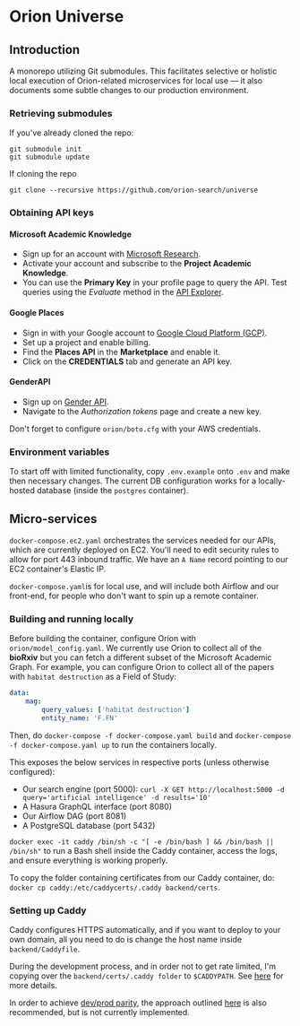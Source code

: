 # Orion Universe

## Introduction

A monorepo utilizing Git submodules. This facilitates selective or holistic local execution of Orion-related microservices for local use — it also documents some subtle changes to our production environment.

### Retrieving submodules

If you've already cloned the repo:

```
git submodule init
git submodule update
```

If cloning the repo

```
git clone --recursive https://github.com/orion-search/universe
```

### Obtaining API keys

#### Microsoft Academic Knowledge ####
- Sign up for an account with [Microsoft Research](https://msr-apis.portal.azure-api.net/signup).
- Activate your account and subscribe to the **Project Academic Knowledge**.
- You can use the **Primary Key** in your profile page to query the API. Test queries using the _Evaluate_ method in the [API Explorer](https://msr-apis.portal.azure-api.net/docs/services/academic-search-api/).

#### Google Places ####
- Sign in with your Google account to [Google Cloud Platform (GCP)](https://console.cloud.google.com/). 
- Set up a project and enable billing.
- Find the **Places API** in the **Marketplace** and enable it.
- Click on the **CREDENTIALS** tab and generate an API key.

#### GenderAPI ####
- Sign up on [Gender API](https://gender-api.com/en/).
- Navigate to the _Authorization tokens_ page and create a new key. 

Don't forget to configure `orion/boto.cfg` with your AWS credentials.

### Environment variables

To start off with limited functionality, copy `.env.example` onto `.env` and make then necessary changes. The current DB configuration works for a locally-hosted database (inside the `postgres` container).

## Micro-services

`docker-compose.ec2.yaml` orchestrates the services needed for our APIs, which are currently deployed on EC2. You'll need to edit security rules to allow for port 443 inbound traffic. We have an `A Name` record pointing to our EC2 container's Elastic IP.

`docker-compose.yaml`is for local use, and will include both Airflow and our front-end, for people who don't want to spin up a remote container.

### Building and running locally

Before building the container, configure Orion with `orion/model_config.yaml`. We currently use Orion to collect all of the **bioRxiv** but you can fetch a different subset of the Microsoft Academic Graph. For example, you can configure Orion to collect all of the papers with `habitat destruction` as a Field of Study:

``` yaml
data:
    mag:
        query_values: ['habitat destruction']
        entity_name: 'F.FN'
```

Then, do `docker-compose -f docker-compose.yaml build` and `docker-compose -f docker-compose.yaml up` to run the containers locally.

This exposes the below services in respective ports (unless otherwise configured):

- Our search engine (port 5000): `curl -X GET http://localhost:5000 -d query='artificial intelligence' -d results='10'`
- A Hasura GraphQL interface (port 8080)
- Our Airflow DAG (port 8081)
- A PostgreSQL database (port 5432)

`docker exec -it caddy /bin/sh -c "[ -e /bin/bash ] && /bin/bash || /bin/sh"` to run a Bash shell inside the Caddy container, access the logs, and ensure everything is working properly.

To copy the folder containing certificates from our Caddy container, do:
`docker cp caddy:/etc/caddycerts/.caddy backend/certs`.

### Setting up Caddy

Caddy configures HTTPS automatically, and if you want to deploy to your own domain, all you need to do is change the host name inside `backend/Caddyfile`.

During the development process, and in order not to get rate limited, I'm copying over the `backend/certs/.caddy folder` to `$CADDYPATH`. See [here](https://github.com/abiosoft/caddy-docker#saving-certificates) for more details.

In order to achieve [dev/prod parity](https://12factor.net/dev-prod-parity), the approach outlined [here](https://codewithhugo.com/docker-compose-local-https/) is also recommended, but is not currently implemented.
